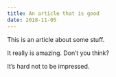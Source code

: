 ```yaml
---
title: An article that is good
date: 2018-11-05
---
```


This is an article about some stuff. 

It really is amazing. Don’t you think? 

It’s hard not to be impressed. 